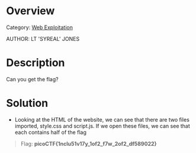 # Overview 
Category: [Web Exploitation]()

AUTHOR: LT 'SYREAL' JONES

# Description
Can you get the flag?

# Solution
- Looking at the HTML of the website, we can see that there are two files imported, style.css and script.js. If we open these files, we can see that each contains half of the flag
  
>Flag: **picoCTF{1nclu51v17y_1of2_f7w_2of2_df589022}**